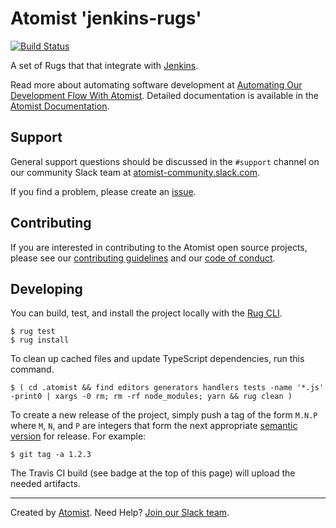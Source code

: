 # Atomist 'jenkins-rugs'

[![Build Status](https://travis-ci.org/atomist/jenkins-rugs.svg?branch=master)](https://travis-ci.org/atomist/jenkins-rugs)

A set of Rugs that that integrate with [Jenkins][jenkins].

[jenkins]: https://jenkins.io/

Read more about automating software development
at [Automating Our Development Flow With Atomist][blog].  Detailed
documentation is available in the [Atomist Documentation][docs].

[blog]: https://medium.com/the-composition/automating-our-development-flow-with-atomist-6b0ec73348b6#.hwa55uv8o
[docs]: http://docs.atomist.com/

## Support

General support questions should be discussed in the `#support`
channel on our community Slack team
at [atomist-community.slack.com][slack].

If you find a problem, please create an [issue][].

[issue]: https://github.com/atomist/jenkins-rugs/issues

## Contributing

If you are interested in contributing to the Atomist open source
projects, please see our [contributing guidelines][contrib] and
our [code of conduct][code].

[contrib]: https://github.com/atomist/welcome/blob/master/CONTRIBUTING.md
[code]: https://github.com/atomist/welcome/blob/master/CODE_OF_CONDUCT.md

## Developing

You can build, test, and install the project locally with
the [Rug CLI][cli].

[cli]: https://github.com/atomist/rug-cli

```
$ rug test
$ rug install
```

To clean up cached files and update TypeScript dependencies, run this
command.

```
$ ( cd .atomist && find editors generators handlers tests -name '*.js' -print0 | xargs -0 rm; rm -rf node_modules; yarn && rug clean )
```

To create a new release of the project, simply push a tag of the form
`M.N.P` where `M`, `N`, and `P` are integers that form the next
appropriate [semantic version][semver] for release.  For example:

[semver]: http://semver.org

```
$ git tag -a 1.2.3
```

The Travis CI build (see badge at the top of this page) will upload
the needed artifacts.

---
Created by [Atomist][atomist].
Need Help?  [Join our Slack team][slack].

[atomist]: https://www.atomist.com/
[slack]: https://join.atomist.com/
